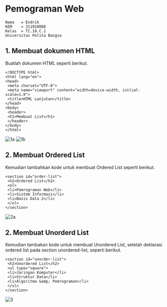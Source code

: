 # Pemograman Web
~~~
Nama   = Endrik
NIM    = 311910088
Kelas  = TI.19.C.1
Universitas Pelita Bangsa
~~~
## 1. Membuat dokumen HTML
Buatlah dokumen HTML seperti berikut.
~~~
<!DOCTYPE html>
<html lang="en">
<head>
 <meta charset="UTF-8">
 <meta name="viewport" content="width=device-width, initial-scale=1.0">
 <title>HTML Lanjutan</title>
</head>
<body>
 <header>
 <h1>Membuat List</h1>
 </header>
</body>
</html>
~~~
![1a](https://user-images.githubusercontent.com/81820421/114278233-f994a500-9a58-11eb-9dc4-f6060778f0db.JPG)
![1b](https://user-images.githubusercontent.com/81820421/114278235-fb5e6880-9a58-11eb-839e-9d4ed6a768a7.JPG)

## 2. Membuat Ordered List
Kemudian tambahkan kode untuk membuat Ordered List seperti berikut.
~~~
<section id="order-list">
 <h2>Ordered List</h2>
 <ol>
 <li>Pemrograman Web</li>
 <li>Sistem Informasi</li>
 <li>Basis Data 2</li>
 </ol>
</section>
~~~
![2a](https://user-images.githubusercontent.com/81820421/114278483-4462ec80-9a5a-11eb-83ad-4ab7c0c77d58.JPG)

## 2. Membuat Unorderd List
Kemudian tambakan kode untuk membuat Unordered List, setelah deklarasi ordered list pada 
section unordered-list, seperti berikut.
~~~
<section id="unorder-list">
 <h2>Unordered List</h2>
 <ul type="square">
 <li>Jaringan Komputer</li>
 <li>Struktur Data</li>
 <li>Algoritma &amp; Pemrograman</li>
 </ul>
</section>
~~~
![3](https://user-images.githubusercontent.com/81820421/114278508-65c3d880-9a5a-11eb-916c-fd4850327c0d.JPG)






